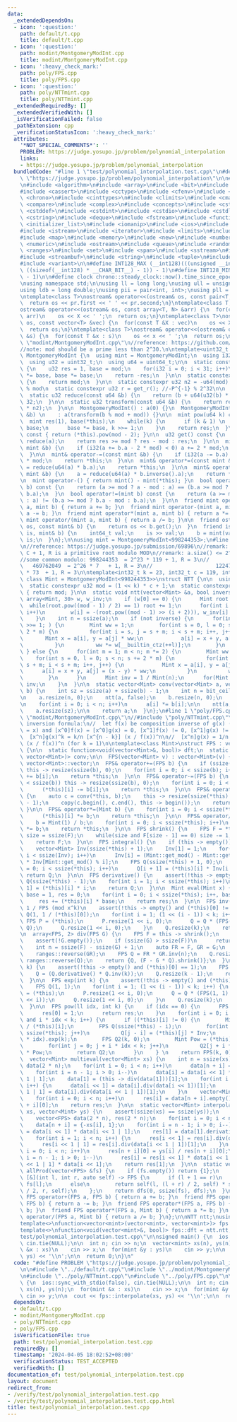 ```yaml
---
data:
  _extendedDependsOn:
  - icon: ':question:'
    path: default/t.cpp
    title: default/t.cpp
  - icon: ':question:'
    path: modint/MontgomeryModInt.cpp
    title: modint/MontgomeryModInt.cpp
  - icon: ':heavy_check_mark:'
    path: poly/FPS.cpp
    title: poly/FPS.cpp
  - icon: ':question:'
    path: poly/NTTmint.cpp
    title: poly/NTTmint.cpp
  _extendedRequiredBy: []
  _extendedVerifiedWith: []
  _isVerificationFailed: false
  _pathExtension: cpp
  _verificationStatusIcon: ':heavy_check_mark:'
  attributes:
    '*NOT_SPECIAL_COMMENTS*': ''
    PROBLEM: https://judge.yosupo.jp/problem/polynomial_interpolation
    links:
    - https://judge.yosupo.jp/problem/polynomial_interpolation
  bundledCode: "#line 1 \"test/polynomial_interpolation.test.cpp\"\n#define PROBLEM\
    \ \"https://judge.yosupo.jp/problem/polynomial_interpolation\"\n\n#line 1 \"default/t.cpp\"\
    \n#include <algorithm>\n#include <array>\n#include <bit>\n#include <bitset>\n\
    #include <cassert>\n#include <cctype>\n#include <cfenv>\n#include <cfloat>\n#include\
    \ <chrono>\n#include <cinttypes>\n#include <climits>\n#include <cmath>\n#include\
    \ <compare>\n#include <complex>\n#include <concepts>\n#include <cstdarg>\n#include\
    \ <cstddef>\n#include <cstdint>\n#include <cstdio>\n#include <cstdlib>\n#include\
    \ <cstring>\n#include <deque>\n#include <fstream>\n#include <functional>\n#include\
    \ <initializer_list>\n#include <iomanip>\n#include <ios>\n#include <iostream>\n\
    #include <istream>\n#include <iterator>\n#include <limits>\n#include <list>\n\
    #include <map>\n#include <memory>\n#include <new>\n#include <numbers>\n#include\
    \ <numeric>\n#include <ostream>\n#include <queue>\n#include <random>\n#include\
    \ <ranges>\n#include <set>\n#include <span>\n#include <sstream>\n#include <stack>\n\
    #include <streambuf>\n#include <string>\n#include <tuple>\n#include <type_traits>\n\
    #include <variant>\n\n#define INT128_MAX (__int128)(((unsigned __int128) 1 <<\
    \ ((sizeof(__int128) * __CHAR_BIT__) - 1)) - 1)\n#define INT128_MIN (-INT128_MAX\
    \ - 1)\n\n#define clock chrono::steady_clock::now().time_since_epoch().count()\n\
    \nusing namespace std;\n\nusing ll = long long;\nusing ull = unsigned long long;\n\
    using ldb = long double;\nusing pii = pair<int, int>;\nusing pll = pair<ll, ll>;\n\
    \ntemplate<class T>\nostream& operator<<(ostream& os, const pair<T, T> pr) {\n\
    \  return os << pr.first << ' ' << pr.second;\n}\ntemplate<class T, size_t N>\n\
    ostream& operator<<(ostream& os, const array<T, N> &arr) {\n  for(const T &X :\
    \ arr)\n    os << X << ' ';\n  return os;\n}\ntemplate<class T>\nostream& operator<<(ostream&\
    \ os, const vector<T> &vec) {\n  for(const T &X : vec)\n    os << X << ' ';\n\
    \  return os;\n}\ntemplate<class T>\nostream& operator<<(ostream& os, const set<T>\
    \ &s) {\n  for(const T &x : s)\n    os << x << ' ';\n  return os;\n}\n#line 1\
    \ \"modint/MontgomeryModInt.cpp\"\n//reference: https://github.com/NyaanNyaan/library/blob/master/modint/montgomery-modint.hpp#L10\n\
    //note: mod should be a prime less than 2^30.\n\ntemplate<uint32_t mod>\nstruct\
    \ MontgomeryModInt {\n  using mint = MontgomeryModInt;\n  using i32 = int32_t;\n\
    \  using u32 = uint32_t;\n  using u64 = uint64_t;\n\n  static constexpr u32 get_r()\
    \ {\n    u32 res = 1, base = mod;\n    for(i32 i = 0; i < 31; i++)\n      res\
    \ *= base, base *= base;\n    return -res;\n  }\n\n  static constexpr u32 get_mod()\
    \ {\n    return mod;\n  }\n\n  static constexpr u32 n2 = -u64(mod) % mod; //2^64\
    \ % mod\n  static constexpr u32 r = get_r(); //-P^{-1} % 2^32\n\n  u32 a;\n\n\
    \  static u32 reduce(const u64 &b) {\n    return (b + u64(u32(b) * r) * mod) >>\
    \ 32;\n  }\n\n  static u32 transform(const u64 &b) {\n    return reduce(u64(b)\
    \ * n2);\n  }\n\n  MontgomeryModInt() : a(0) {}\n  MontgomeryModInt(const int64_t\
    \ &b) \n    : a(transform(b % mod + mod)) {}\n\n  mint pow(u64 k) const {\n  \
    \  mint res(1), base(*this);\n    while(k) {\n      if (k & 1) \n        res *=\
    \ base;\n      base *= base, k >>= 1;\n    }\n    return res;\n  }\n\n  mint inverse()\
    \ const { return (*this).pow(mod - 2); }\n\n  u32 get() const {\n    u32 res =\
    \ reduce(a);\n    return res >= mod ? res - mod : res;\n  }\n\n  mint& operator+=(const\
    \ mint &b) {\n    if (i32(a += b.a - 2 * mod) < 0) a += 2 * mod;\n    return *this;\n\
    \  }\n\n  mint& operator-=(const mint &b) {\n    if (i32(a -= b.a) < 0) a += 2\
    \ * mod;\n    return *this;\n  }\n\n  mint& operator*=(const mint &b) {\n    a\
    \ = reduce(u64(a) * b.a);\n    return *this;\n  }\n\n  mint& operator/=(const\
    \ mint &b) {\n    a = reduce(u64(a) * b.inverse().a);\n    return *this;\n  }\n\
    \n  mint operator-() { return mint() - mint(*this); }\n  bool operator==(mint\
    \ b) const {\n    return (a >= mod ? a - mod : a) == (b.a >= mod ? b.a - mod :\
    \ b.a);\n  }\n  bool operator!=(mint b) const {\n    return (a >= mod ? a - mod\
    \ : a) != (b.a >= mod ? b.a - mod : b.a);\n  }\n\n  friend mint operator+(mint\
    \ a, mint b) { return a += b; }\n  friend mint operator-(mint a, mint b) { return\
    \ a -= b; }\n  friend mint operator*(mint a, mint b) { return a *= b; }\n  friend\
    \ mint operator/(mint a, mint b) { return a /= b; }\n\n  friend ostream& operator<<(ostream&\
    \ os, const mint& b) {\n    return os << b.get();\n  }\n  friend istream& operator>>(istream&\
    \ is, mint& b) {\n    int64_t val;\n    is >> val;\n    b = mint(val);\n    return\
    \ is;\n  }\n};\n\nusing mint = MontgomeryModInt<998244353>;\n#line 1 \"poly/NTTmint.cpp\"\
    \n//reference: https://judge.yosupo.jp/submission/69896\n//remark: MOD = 2^K *\
    \ C + 1, R is a primitive root modulo MOD\n//remark: a.size() <= 2^K must be satisfied\n\
    //some common modulo: 998244353  = 2^23 * 119 + 1, R = 3\n//                 \
    \   469762049  = 2^26 * 7   + 1, R = 3\n//                    1224736769 = 2^24\
    \ * 73  + 1, R = 3\n\ntemplate<int32_t k = 23, int32_t c = 119, int32_t r = 3,\
    \ class Mint = MontgomeryModInt<998244353>>\nstruct NTT {\n\n  using u32 = uint32_t;\n\
    \  static constexpr u32 mod = (1 << k) * c + 1;\n  static constexpr u32 get_mod()\
    \ { return mod; }\n\n  static void ntt(vector<Mint> &a, bool inverse) {\n    static\
    \ array<Mint, 30> w, w_inv;\n    if (w[0] == 0) {\n      Mint root = 2;\n    \
    \  while(root.pow((mod - 1) / 2) == 1) root += 1;\n      for(int i = 0; i < 30;\
    \ i++)\n        w[i] = -(root.pow((mod - 1) >> (i + 2))), w_inv[i] = 1 / w[i];\n\
    \    }\n    int n = ssize(a);\n    if (not inverse) {\n      for(int m = n; m\
    \ >>= 1; ) {\n        Mint ww = 1;\n        for(int s = 0, l = 0; s < n; s +=\
    \ 2 * m) {\n          for(int i = s, j = s + m; i < s + m; i++, j++) {\n     \
    \       Mint x = a[i], y = a[j] * ww;\n            a[i] = x + y, a[j] = x - y;\n\
    \          }\n          ww *= w[__builtin_ctz(++l)];\n        }\n      }\n   \
    \ } else {\n      for(int m = 1; m < n; m *= 2) {\n        Mint ww = 1;\n    \
    \    for(int s = 0, l = 0; s < n; s += 2 * m) {\n          for(int i = s, j =\
    \ s + m; i < s + m; i++, j++) {\n            Mint x = a[i], y = a[j];\n      \
    \      a[i] = x + y, a[j] = (x - y) * ww;\n          }\n          ww *= w_inv[__builtin_ctz(++l)];\n\
    \        }\n      }\n      Mint inv = 1 / Mint(n);\n      for(Mint &x : a) x *=\
    \ inv;\n    }\n  }\n\n  static vector<Mint> conv(vector<Mint> a, vector<Mint>\
    \ b) {\n    int sz = ssize(a) + ssize(b) - 1;\n    int n = bit_ceil((u32)sz);\n\
    \n    a.resize(n, 0);\n    ntt(a, false);\n    b.resize(n, 0);\n    ntt(b, false);\n\
    \n    for(int i = 0; i < n; i++)\n      a[i] *= b[i];\n\n    ntt(a, true);\n\n\
    \    a.resize(sz);\n\n    return a;\n  }\n};\n#line 1 \"poly/FPS.cpp\"\n//#include\
    \ \"modint/MontgomeryModInt.cpp\"\n//#include \"poly/NTTmint.cpp\"\n\n//lagrange\
    \ inversion formula:\n//  let f(x) be composition inverse of g(x) (i.e. f(g(x))\
    \ = x) and [x^0]f(x) = [x^0]g(x) = 0, [x^1]f(x) != 0, [x^1]g(x) != 0, then\n//\
    \  [x^n]g(x)^k = k/n [x^{n - k}] (x / f(x))^n\n//  [x^n]g(x) = 1/n [x^{n - 1}]\
    \ (x / f(x))^n (for k = 1)\n\ntemplate<class Mint>\nstruct FPS : vector<Mint>\
    \ {\n\n  static function<void(vector<Mint>&, bool)> dft;\n  static function<vector<Mint>(vector<Mint>,\
    \ vector<Mint>)> conv;\n\n  FPS(vector<Mint> v) : vector<Mint>(v) {}\n\n  using\
    \ vector<Mint>::vector;\n  FPS& operator+=(FPS b) {\n    if (ssize(*this) < ssize(b))\
    \ this -> resize(ssize(b), 0);\n    for(int i = 0; i < ssize(b); i++)\n      (*this)[i]\
    \ += b[i];\n    return *this;\n  }\n\n  FPS& operator-=(FPS b) {\n    if (ssize(*this)\
    \ < ssize(b)) this -> resize(ssize(b), 0);\n    for(int i = 0; i < ssize(b); i++)\n\
    \      (*this)[i] -= b[i];\n    return *this;\n  }\n\n  FPS& operator*=(FPS b)\
    \ {\n    auto c = conv(*this, b);\n    this -> resize(ssize(*this) + ssize(b)\
    \ - 1);\n    copy(c.begin(), c.end(), this -> begin());\n    return *this;\n \
    \ }\n\n  FPS& operator*=(Mint b) {\n    for(int i = 0; i < ssize(*this); i++)\n\
    \      (*this)[i] *= b;\n    return *this;\n  }\n\n  FPS& operator/=(Mint b) {\n\
    \    b = Mint(1) / b;\n    for(int i = 0; i < ssize(*this); i++)\n      (*this)[i]\
    \ *= b;\n    return *this;\n  }\n\n  FPS shrink() {\n    FPS F = *this;\n    int\
    \ size = ssize(F);\n    while(size and F[size - 1] == 0) size -= 1;\n    F.resize(size);\n\
    \    return F;\n  }\n\n  FPS integral() {\n    if (this -> empty()) return {0};\n\
    \    vector<Mint> Inv(ssize(*this) + 1);\n    Inv[1] = 1;\n    for(int i = 2;\
    \ i < ssize(Inv); i++)\n      Inv[i] = (Mint::get_mod() - Mint::get_mod() / i)\
    \ * Inv[Mint::get_mod() % i];\n    FPS Q(ssize(*this) + 1, 0);\n    for(int i\
    \ = 0; i < ssize(*this); i++)\n      Q[i + 1] = (*this)[i] * Inv[i + 1];\n   \
    \ return Q;\n  }\n\n  FPS derivative() {\n    assert(!this -> empty());\n    FPS\
    \ Q(ssize(*this) - 1);\n    for(int i = 1; i < ssize(*this); i++)\n      Q[i -\
    \ 1] = (*this)[i] * i;\n    return Q;\n  }\n\n  Mint eval(Mint x) {\n    Mint\
    \ base = 1, res = 0;\n    for(int i = 0; i < ssize(*this); i++, base *= x)\n \
    \     res += (*this)[i] * base;\n    return res;\n  }\n\n  FPS inv(int k) { //\
    \ 1 / FPS (mod x^k)\n    assert(!this -> empty() and (*this)[0] != 0);\n    FPS\
    \ Q(1, 1 / (*this)[0]);\n    for(int i = 1; (1 << (i - 1)) < k; i++) {\n     \
    \ FPS P = (*this);\n      P.resize(1 << i, 0);\n      Q = Q * (FPS(1, 2) - P *\
    \ Q);\n      Q.resize(1 << i, 0);\n    }\n    Q.resize(k);\n    return Q;\n  }\n\
    \n  array<FPS, 2> div(FPS G) {\n    FPS F = this -> shrink();\n    G = G.shrink();\n\
    \    assert(!G.empty());\n    if (ssize(G) > ssize(F))\n      return {{{}, F}};\n\
    \    int n = ssize(F) - ssize(G) + 1;\n    auto FR = F, GR = G;\n    ranges::reverse(FR);\n\
    \    ranges::reverse(GR);\n    FPS Q = FR * GR.inv(n);\n    Q.resize(n);\n   \
    \ ranges::reverse(Q);\n    return {Q, (F - G * Q).shrink()};\n  }\n\n  FPS log(int\
    \ k) {\n    assert(!this -> empty() and (*this)[0] == 1);\n    FPS Q = *this;\n\
    \    Q = (Q.derivative() * Q.inv(k));\n    Q.resize(k - 1);\n    return Q.integral();\n\
    \  }\n\n  FPS exp(int k) {\n    assert(!this -> empty() and (*this)[0] == 0);\n\
    \    FPS Q(1, 1);\n    for(int i = 1; (1 << (i - 1)) < k; i++) {\n      FPS P\
    \ = (*this);\n      P.resize(1 << i, 0);\n      Q = Q * (FPS(1, 1) + P - Q.log(1\
    \ << i));\n      Q.resize(1 << i, 0);\n    }\n    Q.resize(k);\n    return Q;\n\
    \  }\n\n  FPS pow(ll idx, int k) {\n    if (idx == 0) {\n      FPS res(k, 0);\n\
    \      res[0] = 1;\n      return res;\n    }\n    for(int i = 0; i < ssize(*this)\
    \ and i * idx < k; i++) {\n      if ((*this)[i] != 0) {\n        Mint Inv = 1\
    \ / (*this)[i];\n        FPS Q(ssize(*this) - i);\n        for(int j = i; j <\
    \ ssize(*this); j++)\n          Q[j - i] = (*this)[j] * Inv;\n        Q = (Q.log(k)\
    \ * idx).exp(k);\n        FPS Q2(k, 0);\n        Mint Pow = (*this)[i].pow(idx);\n\
    \        for(int j = 0; j + i * idx < k; j++)\n          Q2[j + i * idx] = Q[j]\
    \ * Pow;\n        return Q2;\n      }\n    } \n    return FPS(k, 0);\n  }\n\n\
    \  vector<Mint> multieval(vector<Mint> xs) {\n    int n = ssize(xs);\n    vector<FPS>\
    \ data(2 * n);\n    for(int i = 0; i < n; i++)\n      data[n + i] = {-xs[i], 1};\n\
    \    for(int i = n - 1; i > 0; i--)\n      data[i] = data[i << 1] * data[i <<\
    \ 1 | 1];\n    data[1] = (this -> div(data[1]))[1];\n    for(int i = 1; i < n;\
    \ i++) {\n      data[i << 1] = data[i].div(data[i << 1])[1];\n      data[i <<\
    \ 1 | 1] = data[i].div(data[i << 1 | 1])[1];\n    }\n    vector<Mint> res(n);\n\
    \    for(int i = 0; i < n; i++)\n      res[i] = data[n + i].empty() ? 0 : data[n\
    \ + i][0];\n    return res;\n  }\n\n  static vector<Mint> interpolate(vector<Mint>\
    \ xs, vector<Mint> ys) {\n    assert(ssize(xs) == ssize(ys));\n    int n = ssize(xs);\n\
    \    vector<FPS> data(2 * n), res(2 * n);\n    for(int i = 0; i < n; i++)\n  \
    \    data[n + i] = {-xs[i], 1};\n    for(int i = n - 1; i > 0; i--)\n      data[i]\
    \ = data[i << 1] * data[i << 1 | 1];\n    res[1] = data[1].derivative().div(data[1])[1];\n\
    \    for(int i = 1; i < n; i++) {\n      res[i << 1] = res[i].div(data[i << 1])[1];\n\
    \      res[i << 1 | 1] = res[i].div(data[i << 1 | 1])[1];\n    }\n    for(int\
    \ i = 0; i < n; i++)\n      res[n + i][0] = ys[i] / res[n + i][0];\n    for(int\
    \ i = n - 1; i > 0; i--)\n      res[i] = res[i << 1] * data[i << 1 | 1] + res[i\
    \ << 1 | 1] * data[i << 1];\n    return res[1];\n  }\n\n  static vector<Mint>\
    \ allProd(vector<FPS> &fs) {\n    if (fs.empty()) return {1};\n    auto dfs =\
    \ [&](int l, int r, auto self) -> FPS {\n      if (l + 1 == r)\n        return\
    \ fs[l];\n      else\n        return self(l, (l + r) / 2, self) * self((l + r)\
    \ / 2, r, self);\n    };\n    return dfs(0, ssize(fs), dfs);\n  }\n\n  friend\
    \ FPS operator+(FPS a, FPS b) { return a += b; }\n  friend FPS operator-(FPS a,\
    \ FPS b) { return a -= b; }\n  friend FPS operator*(FPS a, FPS b) { return a *=\
    \ b; }\n  friend FPS operator*(FPS a, Mint b) { return a *= b; }\n  friend FPS\
    \ operator/(FPS a, Mint b) { return a /= b; }\n};\n\nNTT ntt;\nusing fps = FPS<mint>;\n\
    template<>\nfunction<vector<mint>(vector<mint>, vector<mint>)> fps::conv = ntt.conv;\n\
    template<>\nfunction<void(vector<mint>&, bool)> fps::dft = ntt.ntt;\n#line 7 \"\
    test/polynomial_interpolation.test.cpp\"\n\nsigned main() {\n  ios::sync_with_stdio(false),\
    \ cin.tie(NULL);\n\n  int n; cin >> n;\n  vector<mint> xs(n), ys(n);\n  for(mint\
    \ &x : xs)\n    cin >> x;\n  for(mint &y : ys)\n    cin >> y;\n\n  cout << fps::interpolate(xs,\
    \ ys) << '\\n';\n\n  return 0;\n}\n"
  code: "#define PROBLEM \"https://judge.yosupo.jp/problem/polynomial_interpolation\"\
    \n\n#include \"../default/t.cpp\"\n#include \"../modint/MontgomeryModInt.cpp\"\
    \n#include \"../poly/NTTmint.cpp\"\n#include \"../poly/FPS.cpp\"\n\nsigned main()\
    \ {\n  ios::sync_with_stdio(false), cin.tie(NULL);\n\n  int n; cin >> n;\n  vector<mint>\
    \ xs(n), ys(n);\n  for(mint &x : xs)\n    cin >> x;\n  for(mint &y : ys)\n   \
    \ cin >> y;\n\n  cout << fps::interpolate(xs, ys) << '\\n';\n\n  return 0;\n}\n"
  dependsOn:
  - default/t.cpp
  - modint/MontgomeryModInt.cpp
  - poly/NTTmint.cpp
  - poly/FPS.cpp
  isVerificationFile: true
  path: test/polynomial_interpolation.test.cpp
  requiredBy: []
  timestamp: '2024-04-05 18:02:52+08:00'
  verificationStatus: TEST_ACCEPTED
  verifiedWith: []
documentation_of: test/polynomial_interpolation.test.cpp
layout: document
redirect_from:
- /verify/test/polynomial_interpolation.test.cpp
- /verify/test/polynomial_interpolation.test.cpp.html
title: test/polynomial_interpolation.test.cpp
---
```

